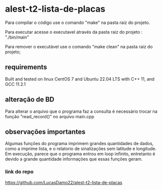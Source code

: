 # alest-t2-lista-de-placas

Para compilar o código use o comando "make" na pasta raiz do projeto.

Para executar acesse o executavel através da pasta raiz do projeto : "./bin/main"

Para remover o executável use o comando "make clean" na pasta raiz do projeto;

## requirements
Built and tested on linux CentOS 7 and Ubuntu 22.04 LTS with C++ 11, and GCC 11.2.1

## alteração de BD
Para alterar o arquivo que o programa faz a consulta é necessário trocar na função "read_record()" no arquivo main.cpp

## observações importantes

Algumas funções do programa imprimem grandes quantidades de dados, como a imprime lista, e o relatorio de sinalizações sem latitude e longitude. Em execução, parece que o programa entrou em loop infinito, entretanto é devido a grande quantidade informações que essas funções geram.

### link do repo

https://github.com/LucasDamo22/alest-t2-lista-de-placas
